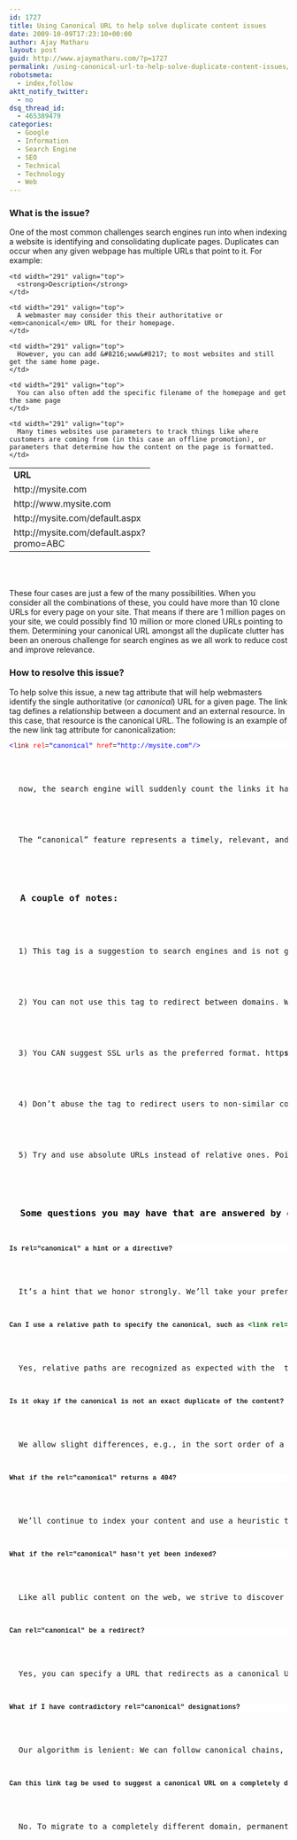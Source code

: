 ```yaml
---
id: 1727
title: Using Canonical URL to help solve duplicate content issues
date: 2009-10-09T17:23:10+00:00
author: Ajay Matharu
layout: post
guid: http://www.ajaymatharu.com/?p=1727
permalink: /using-canonical-url-to-help-solve-duplicate-content-issues/
robotsmeta:
  - index,follow
aktt_notify_twitter:
  - no
dsq_thread_id:
  - 465389479
categories:
  - Google
  - Information
  - Search Engine
  - SEO
  - Technical
  - Technology
  - Web
---
```

### **What is the issue?**

One of the most common challenges search engines run into when indexing a website is identifying and consolidating duplicate pages. Duplicates can occur when any given webpage has multiple URLs that point to it. For example:

<table style="height: 202px;" border="0" cellspacing="0" cellpadding="2" width="675">
  <tr>
    <td width="190" valign="top">
      <strong>URL</strong>
    </td>
    
    <td width="291" valign="top">
      <strong>Description</strong>
    </td>
  </tr>
  
  <tr>
    <td width="190" valign="top">
      http://mysite.com
    </td>
    
    <td width="291" valign="top">
      A webmaster may consider this their authoritative or <em>canonical</em> URL for their homepage.
    </td>
  </tr>
  
  <tr>
    <td width="190" valign="top">
      http://www.mysite.com
    </td>
    
    <td width="291" valign="top">
      However, you can add &#8216;www&#8217; to most websites and still get the same home page.
    </td>
  </tr>
  
  <tr>
    <td width="190" valign="top">
      http://mysite.com/default.aspx
    </td>
    
    <td width="291" valign="top">
      You can also often add the specific filename of the homepage and get the same page
    </td>
  </tr>
  
  <tr>
    <td width="190" valign="top">
      http://mysite.com/default.aspx?promo=ABC
    </td>
    
    <td width="291" valign="top">
      Many times websites use parameters to track things like where customers are coming from (in this case an offline promotion), or parameters that determine how the content on the page is formatted.
    </td>
  </tr>
</table>

These four cases are just a few of the many possibilities. When you consider all the combinations of these, you could have more than 10 clone URLs for every page on your site. That means if there are 1 million pages on your site, we could possibly find 10 million or more cloned URLs pointing to them. Determining your canonical URL amongst all the duplicate clutter has been an onerous challenge for search engines as we all work to reduce cost and improve relevance.

### How to resolve this issue?

To help solve this issue, a new tag attribute that will help webmasters identify the single authoritative (or _canonical_) URL for a given page. The link tag defines a relationship between a document and an external resource. In this case, that resource is the canonical URL. The following is an example of the new link tag attribute for canonicalization:

<pre><pre style="margin: 0em; background-color: #ffffff; width: 100%; font-family: consolas,'Courier New',courier,monospace; font-size: 12px;"><span style="color: #0000ff;">&lt;</span><span style="color: #800000;">link</span> <span style="color: #ff0000;">rel</span>=<span style="color: #0000ff;">"canonical"</span> <span style="color: #ff0000;">href</span>=<span style="color: #0000ff;">"http://mysite.com"</span><span style="color: #0000ff;">/&gt;
</span></pre>


<p>
  now, the search engine will suddenly count the links it has seen to that campaign tagged URL, towards the canonical URL, and not index the campaign tagged URL anymore. Simple, yet effective. This feature works with Google, and both Live Search and Yahoo!.
</p>


<p>
  The &#8220;canonical&#8221; feature represents a timely, relevant, and positive partnership between major search engines. It is a step to ensuring more consistency with regard to treatment of duplicates among all of the engines. It will also put more control into the hands of site designers over how their sites are represented within the search indexes.
</p>


<h3>
  <strong>A couple of notes:</strong>
</h3>


<p>
  1) This tag is a suggestion to search engines and is not guaranteed to be used. 301 redirects and good link strategy is still important
</p>


<p>
  2) You can not use this tag to redirect between domains. We can&#8217;t redirect Domain1.com to Domain2.com using this tag
</p>


<p>
  3) You CAN suggest SSL urls as the preferred format. http<strong>s</strong>://www.domain.com
</p>


<p>
  4) Don&#8217;t abuse the tag to redirect users to non-similar content. The search engines are smarter than that now.
</p>


<p>
  5) Try and use absolute URLs instead of relative ones. Point directly to the final destination because a chain of canonical links may not be followed.
</p>


<h3>
  <strong><span style="color: #000000;">Some questions you may have that are answered by google?</span></strong>
</h3>


<pre style="margin: 0em; background-color: #ffffff; width: 100%; font-family: consolas,'Courier New',courier,monospace; font-size: 12px;"><strong>Is rel="canonical" a hint or a directive? </strong></pre>


<p>
  It&#8217;s a hint that we honor strongly. We&#8217;ll take your preference into account, in conjunction with other signals, when calculating the most relevant page to display in search results.
</p>


<pre style="margin: 0em; background-color: #ffffff; width: 100%; font-family: consolas,'Courier New',courier,monospace; font-size: 12px;"><strong>Can I use a relative path to specify the canonical, such as <span style="color: #006600;"><span style="font-family: 'Courier New';">&lt;link rel="canonical" href="product.php?item=swedish-fish" /&gt;</span></span>?</strong></pre>


<p>
  Yes, relative paths are recognized as expected with the <strong><span style="color: #006600;"><span style="font-family: Courier New;"><link></span></span></strong> tag. Also, if you include a <strong><span style="color: #006600;"><span style="font-family: Courier New;"><base></span></span></strong> link in your document, relative paths will resolve according to the base URL.
</p>


<pre style="margin: 0em; background-color: #ffffff; width: 100%; font-family: consolas,'Courier New',courier,monospace; font-size: 12px;"><strong>Is it okay if the canonical is not an exact duplicate of the content?</strong></pre>


<p>
  We allow slight differences, e.g., in the sort order of a table of products. We also recognize that we may crawl the canonical and the duplicate pages at different points in time, so we may occasionally see different versions of your content. All of that is okay with us.
</p>


<pre style="margin: 0em; background-color: #ffffff; width: 100%; font-family: consolas,'Courier New',courier,monospace; font-size: 12px;"><strong>What if the rel="canonical" returns a 404?</strong></pre>


<p>
  We&#8217;ll continue to index your content and use a heuristic to find a canonical, but we recommend that you specify existent URLs as canonicals.
</p>


<pre style="margin: 0em; background-color: #ffffff; width: 100%; font-family: consolas,'Courier New',courier,monospace; font-size: 12px;"><strong>What if the rel="canonical" hasn't yet been indexed?</strong></pre>


<p>
  Like all public content on the web, we strive to discover and crawl a designated canonical URL quickly. As soon as we index it, we&#8217;ll immediately reconsider the rel=&#8221;canonical&#8221; hint.
</p>


<pre style="margin: 0em; background-color: #ffffff; width: 100%; font-family: consolas,'Courier New',courier,monospace; font-size: 12px;"><strong>Can rel="canonical" be a redirect?</strong></pre>


<p>
  Yes, you can specify a URL that redirects as a canonical URL. Google will then process the redirect as usual and try to index it.
</p>


<pre style="margin: 0em; background-color: #ffffff; width: 100%; font-family: consolas,'Courier New',courier,monospace; font-size: 12px;"><strong>What if I have contradictory rel="canonical" designations?</strong></pre>


<p>
  Our algorithm is lenient: We can follow canonical chains, but we strongly recommend that you update links to point to a single canonical page to ensure optimal canonicalization results.
</p>


<pre style="margin: 0em; background-color: #ffffff; width: 100%; font-family: consolas,'Courier New',courier,monospace; font-size: 12px;"><strong>Can this link tag be used to suggest a canonical URL on a completely different domain?</strong></pre>


<p>
  No. To migrate to a completely different domain, permanent (301) redirects are more appropriate. Google currently will take canonicalization suggestions into account across subdomains (or within a domain), but not across domains.
</p>